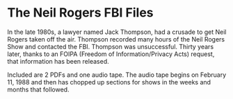 # The Neil Rogers FBI Files

In the late 1980s, a lawyer named Jack Thompson, had a crusade to get Neil Rogers taken off the air. Thompson recorded many hours of the Neil Rogers Show and contacted the FBI. Thompson was unsuccessful. Thirty years later, thanks to an FOIPA (Freedom of Information/Privacy Acts) request, that information has been released.

Included are 2 PDFs and one audio tape. The audio tape begins on February 11, 1988 and then has chopped up sections for shows in the weeks and months that followed.

